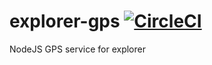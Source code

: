 # explorer-gps [![CircleCI](https://circleci.com/gh/CMUCloudComputing/explorer-gps.svg?style=svg)](https://circleci.com/gh/CMUCloudComputing/explorer-gps)
NodeJS GPS service for explorer
